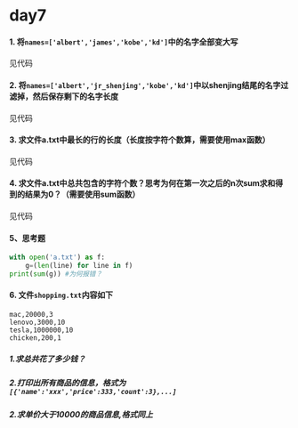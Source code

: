 # day7
#### 1. 将```names=['albert','james','kobe','kd']```中的名字全部变大写
见代码

#### 2. 将```names=['albert','jr_shenjing','kobe','kd']```中以shenjing结尾的名字过滤掉，然后保存剩下的名字长度
见代码
#### 3. 求文件a.txt中最长的行的长度（长度按字符个数算，需要使用max函数）
见代码
#### 4. 求文件a.txt中总共包含的字符个数？思考为何在第一次之后的n次sum求和得到的结果为0？（需要使用sum函数）
见代码
#### 5、思考题
```python
with open('a.txt') as f:
    g=(len(line) for line in f)
print(sum(g)) #为何报错？
```

#### 6. 文件```shopping.txt```内容如下
```
mac,20000,3
lenovo,3000,10
tesla,1000000,10
chicken,200,1
```
##### 1.求总共花了多少钱？
##### 2.打印出所有商品的信息，格式为```[{'name':'xxx','price':333,'count':3},...]```
##### 2.求单价大于10000的商品信息,格式同上
